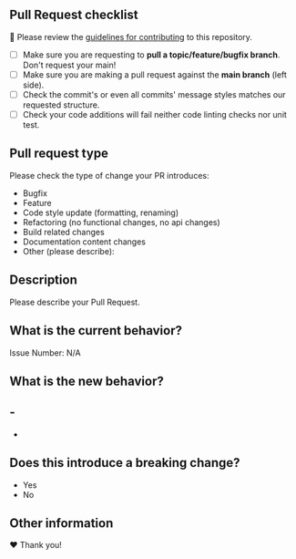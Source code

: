 ## Pull Request checklist

🚨 Please review the [guidelines for contributing](../blob/main/CONTRIBUTING.md) to this repository.

- [ ] Make sure you are requesting to **pull a topic/feature/bugfix branch**. Don't request your main!
- [ ] Make sure you are making a pull request against the **main branch** (left side).
- [ ] Check the commit's or even all commits' message styles matches our requested structure.
- [ ] Check your code additions will fail neither code linting checks nor unit test.

## Pull request type

<!-- Please do not submit updates to dependencies unless it fixes an issue. -->

<!-- Please try to limit your pull request to one type, submit multiple pull requests if needed. -->

Please check the type of change your PR introduces:

- Bugfix
- Feature
- Code style update (formatting, renaming)
- Refactoring (no functional changes, no api changes)
- Build related changes
- Documentation content changes
- Other (please describe):

## Description

Please describe your Pull Request.

## What is the current behavior?

<!-- Please describe the current behavior that you are modifying, or link to a relevant issue. -->

Issue Number: N/A

## What is the new behavior?

<!-- Please describe the behavior or changes that are being added by this PR. -->

## -

-

## Does this introduce a breaking change?

- Yes
- No

<!-- If this introduces a breaking change, please describe the impact and migration path for existing applications below. -->

## Other information

<!-- Any other information that is important to this PR such as screenshots of how the component looks before and after the change. -->

❤️ Thank you!
